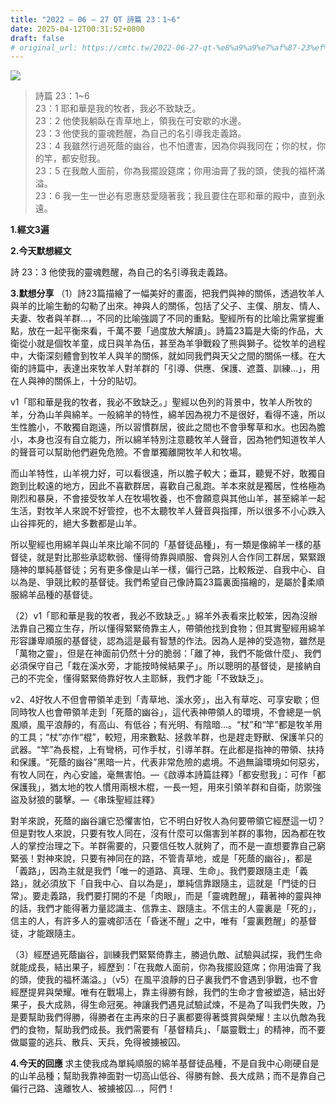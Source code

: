 ```yaml
---
title: "2022 – 06 – 27 QT 詩篇 23：1~6"
date: 2025-04-12T00:31:52+0800
draft: false
# original_url: https://cmtc.tw/2022-06-27-qt-%e8%a9%a9%e7%af%87-23%ef%bc%9a16
---
```


![](/images/qt.jpg)
> 詩篇 23：1\~6  
> 23：1 耶和華是我的牧者，我必不致缺乏。  
> 23：2 他使我躺臥在青草地上，領我在可安歇的水邊。  
> 23：3 他使我的靈魂甦醒，為自己的名引導我走義路。  
> 23：4 我雖然行過死蔭的幽谷，也不怕遭害，因為你與我同在；你的杖，你的竿，都安慰我。  
> 23：5 在我敵人面前，你為我擺設筵席；你用油膏了我的頭，使我的福杯滿溢。  
> 23：6 我一生一世必有恩惠慈愛隨著我；我且要住在耶和華的殿中，直到永遠。

**1.經文3遍**

**2.今天默想經文**
  
詩 23：3 他使我的靈魂甦醒，為自己的名引導我走義路。

**3.默想分享**
（1）詩23篇描繪了一幅美好的畫面，把我們與神的關係，透過牧羊人與羊的比喻生動的勾勒了出來。神與人的關係，包括了父子、主僕、朋友、情人、夫妻、牧者與羊群…，不同的比喻強調了不同的重點。聖經所有的比喻比需掌握重點，放在一起平衡來看，千萬不要「過度放大解讀」。詩篇23篇是大衛的作品，大衛從小就是個牧羊童，成日與羊為伍，甚至為羊爭戰殺了熊與獅子。從牧羊的過程中，大衛深刻體會到牧羊人與羊的關係，就如同我們與天父之間的關係一樣。在大衛的詩篇中，表達出來牧羊人對羊群的「引導、供應、保護、遮蓋、訓練…」，用在人與神的關係上，十分的貼切。

v1「耶和華是我的牧者，我必不致缺乏。」聖經以色列的背景中，牧羊人所牧的羊，分為山羊與綿羊。一般綿羊的特性，綿羊因為視力不是很好，看得不遠，所以生性膽小，不敢獨自跑遠，所以習慣群居，彼此之間也不會爭奪草和水。也因為膽小，本身也沒有自立能力，所以綿羊特別注意聽牧羊人聲音，因為牠們知道牧羊人的聲音可以幫助他們避免危險。不會單獨離開牧羊人和牧場。

而山羊特性，山羊視力好，可以看很遠，所以膽子較大；垂耳，聽覺不好，敢獨自跑到比較遠的地方，因此不喜歡群居，喜歡自己亂跑。羊本來就是獨居，性格極為剛烈和暴戾，不會接受牧羊人在牧場牧養，也不會願意與其他山羊，甚至綿羊一起生活，對牧羊人來說不好管控，也不太聽牧羊人聲音與指揮，所以很多不小心跌入山谷摔死的，絕大多數都是山羊。

所以聖經也用綿羊與山羊來比喻不同的「基督徒品種」，有一類是像綿羊一樣的基督徒，就是對比那些承認軟弱、懂得倚靠與順服、會與別人合作同工群居，緊緊跟隨神的單純基督徒；另有更多像是山羊一樣，偏行己路，比較叛逆、自我中心、自以為是、爭競比較的基督徒。我們希望自己像詩篇23篇裏面描繪的，是屬於𣽭柔順服綿羊品種的基督徒。

（2）v1「耶和華是我的牧者，我必不致缺乏。」綿羊外表看來比較笨，因為沒辦法靠自己獨立生存，所以懂得緊緊倚靠主人，帶領他找到食物；但其實聖經用綿羊形容謙卑順服的基督徒，認為這是最有智慧的作法。因為人是神的受造物，雖然是「萬物之靈」，但是在神面前仍然十分的脆弱：「離了神，我們不能做什麼」、我們必須保守自己「栽在溪水旁，才能按時候結果子」。所以聰明的基督徒，是接納自己的不完全，懂得緊緊倚靠好牧人主耶穌，我們才能「不致缺乏」。

v2、4好牧人不但會帶領羊走到「青草地、溪水旁」，出入有草吃、可享安歇；但同時牧人也會帶領羊走到「死蔭的幽谷」，這代表神帶領人的環境，不會總是一帆風順，風平浪靜的，有高山、有低谷；有光明、有陰暗…。“杖”和“竿”都是牧羊用的工具；“杖”亦作“棍”，較短，用來數點、拯救羊群，也是趕走野獸、保護羊只的武器。“竿”為長棍，上有彎柄，可作手杖，引導羊群。在此都是指神的帶領、扶持和保護。“死蔭的幽谷”黑暗一片，代表非常危險的處境。不過無論環境如何惡劣，有牧人同在，內心安謐，毫無害怕。—《啟導本詩篇註釋》「都安慰我」：可作「都保護我」，猶太地的牧人慣用兩根木棍，一長一短，用來引領羊群和自衛，防禦強盜及豺狼的襲擊。—《串珠聖經註釋》

對羊來說，死蔭的幽谷讓它恐懼害怕，它不明白好牧人為何要帶領它經歷這一切？但是對牧人來說，只要有牧人同在，沒有什麼可以傷害到羊群的事物，因為都在牧人的掌控治理之下。羊群需要的，只要信任牧人就夠了，而不是一直想要靠自己窮緊張！對神來說，只要有神同在的路，不管青草地，或是「死蔭的幽谷」，都是「義路」，因為主就是我們「唯一的道路、真理、生命」。我們要跟隨主走「義路」，就必須放下「自我中心、自以為是」，單純信靠跟隨主，這就是「門徒的日常」。要走義路，我們要打開的不是「肉眼」，而是「靈魂甦醒」，藉著神的靈與神的話，我們才能得著力量認識主、信靠主、跟隨主。不信主的人靈裏是「死的」，信主的人，有許多人的靈魂卻活在「昏迷不醒」之中，唯有「靈裏甦醒」的基督徒，才能跟隨主。

（3）經歷過死蔭幽谷，訓練我們緊緊倚靠主，勝過仇敵、試驗與試探，我們生命就能成長，結出果子，經歷到：「在我敵人面前，你為我擺設筵席；你用油膏了我的頭，使我的福杯滿溢。」（v5）在風平浪靜的日子裏我們不會遇到爭戰，也不會經歷提昇與榮耀。唯有在戰場上，靠主得勝有餘，我們的生命才會被塑造，結出好果子，長大成熟，得生命冠冕。神讓我們遇見試驗試煉，不是為了叫我們失敗，乃是要幫助我們得勝，得勝者在主再來的日子裏都要得著獎賞與榮耀！主以仇敵為我們的食物，幫助我們成長。我們需要有「基督精兵」、「屬靈戰士」的精神，而不要做屬靈的逃兵、散兵、天兵，免得被擄被囚。

**4.今天的回應**
求主使我成為單純順服的綿羊基督徒品種，不是自我中心剛硬自是的山羊品種；幫助我靠神面對一切高山低谷、得勝有餘、長大成熟；而不是靠自己偏行己路、遠離牧人、被擄被囚…，阿們！
